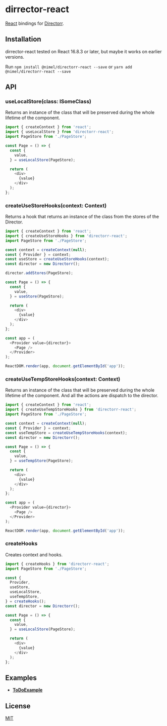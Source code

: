 # dirrector-react

[React](https://github.com/facebook/react) bindings for [Directorr](https://github.com/nikitaMe1nikov/directorr-repository/tree/master/packages/directorr).  

## Installation

dirrector-react tested on React 16.8.3 or later, but maybe it works on earlier versions.

Run `npm install @nimel/directorr-react --save` or `yarn add @nimel/directorr-react --save`

## API

### useLocalStore(class: ISomeClass)

Returns an instance of the class that will be preserved during the whole lifetime of the component.

```javascript
import { createContext } from 'react';
import { useLocalStore } from 'directorr-react';
import PageStore from './PageStore';

const Page = () => {
  const {
    value,
  } = useLocalStore(PageStore);

  return (
    <div>
      {value}
    </div>
  );
};
```

### createUseStoreHooks(context: Context)

Returns a hook that returns an instance of the class from the stores of the Director.

```javascript
import { createContext } from 'react';
import { createUseStoreHooks } from 'directorr-react';
import PageStore from './PageStore';

const context = createContext(null);
const { Provider } = context;
const useStore = createUseStoreHooks(context);
const director = new Directorr();

director.addStores(PageStore);

const Page = () => {
  const {
    value,
  } = useStore(PageStore);

  return (
    <div>
      {value}
    </div>
  );
};

const app = (
  <Provider value={director}>
    <Page />
  </Provider>
);

ReactDOM.render(app, document.getElementById('app'));
```

### createUseTempStoreHooks(context: Context)

Returns an instance of the class that will be preserved during the whole lifetime of the component. And all the actions are dispatch to the director.

```javascript
import { createContext } from 'react';
import { createUseTempStoreHooks } from 'directorr-react';
import PageStore from './PageStore';

const context = createContext(null);
const { Provider } = context;
const useTempStore = createUseTempStoreHooks(context);
const director = new Directorr();

const Page = () => {
  const {
    value,
  } = useTempStore(PageStore);

  return (
    <div>
      {value}
    </div>
  );
};

const app = (
  <Provider value={director}>
    <Page />
  </Provider>
);

ReactDOM.render(app, document.getElementById('app'));
```

### createHooks

Creates context and hooks.

```javascript
import { createHooks } from 'directorr-react';
import PageStore from './PageStore';

const {
  Provider,
  useStore,
  useLocalStore,
  useTempStore,
} = createHooks();
const director = new Directorr();

const Page = () => {
  const {
    value,
  } = useLocalStore(PageStore);

  return (
    <div>
      {value}
    </div>
  );
};
```

## Examples

- [**ToDoExample**](https://github.com/nikitaMe1nikov/directorr-todo-example)

## License

[MIT](LICENSE)